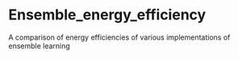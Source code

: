 # Ensemble_energy_efficiency
A comparison of energy efficiencies of various implementations of ensemble learning
